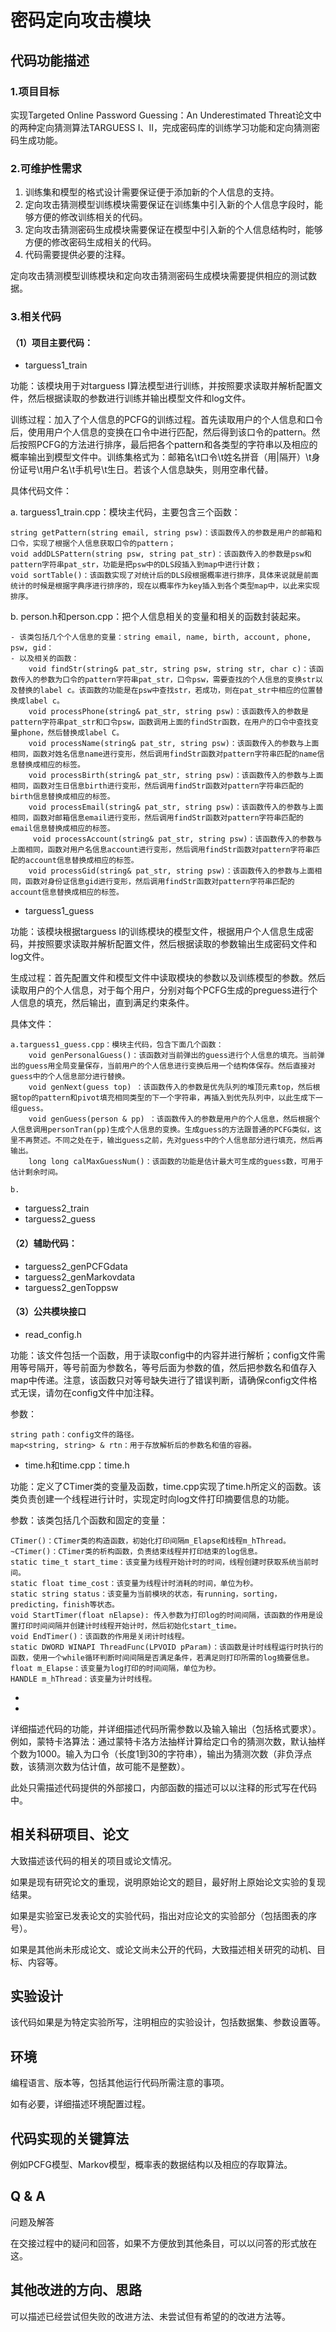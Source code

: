 # 密码定向攻击模块

## 代码功能描述
### 1.项目目标
实现Targeted Online Password Guessing：An Underestimated Threat论文中的两种定向猜测算法TARGUESS I、Ⅱ，完成密码库的训练学习功能和定向猜测密码生成功能。

### 2.可维护性需求
1. 训练集和模型的格式设计需要保证便于添加新的个人信息的支持。
1. 定向攻击猜测模型训练模块需要保证在训练集中引入新的个人信息字段时，能够方便的修改训练相关的代码。
1. 定向攻击猜测密码生成模块需要保证在模型中引入新的个人信息结构时，能够方便的修改密码生成相关的代码。
1. 代码需要提供必要的注释。

定向攻击猜测模型训练模块和定向攻击猜测密码生成模块需要提供相应的测试数据。

### 3.相关代码
#### （1）项目主要代码：
- targuess1_train

功能：该模块用于对targuess I算法模型进行训练，并按照要求读取并解析配置文件，然后根据读取的参数进行训练并输出模型文件和log文件。

训练过程：加入了个人信息的PCFG的训练过程。首先读取用户的个人信息和口令后，使用用户个人信息的变换在口令中进行匹配，然后得到该口令的pattern。然后按照PCFG的方法进行排序，最后把各个pattern和各类型的字符串以及相应的概率输出到模型文件中。训练集格式为：邮箱名\t口令\t姓名拼音（用|隔开）\t身份证号\t用户名\t手机号\t生日。若该个人信息缺失，则用空串代替。

具体代码文件：

a. targuess1_train.cpp：模块主代码，主要包含三个函数：

    string getPattern(string email, string psw)：该函数传入的参数是用户的邮箱和口令，实现了根据个人信息获取口令的pattern；
    void addDLSPattern(string psw, string pat_str)：该函数传入的参数是psw和pattern字符串pat_str，功能是把psw中的DLS段插入到map中进行计数；
    void sortTable()：该函数实现了对统计后的DLS段根据概率进行排序，具体来说就是前面统计的时候是根据字典序进行排序的，现在以概率作为key插入到各个类型map中，以此来实现排序。

b. person.h和person.cpp：把个人信息相关的变量和相关的函数封装起来。

    - 该类包括几个个人信息的变量：string email, name, birth, account, phone, psw, gid：
    - 以及相关的函数：
        void findStr(string& pat_str, string psw, string str, char c)：该函数传入的参数为口令的pattern字符串pat_str，口令psw，需要查找的个人信息的变换str以及替换的label c。该函数的功能是在psw中查找str，若成功，则在pat_str中相应的位置替换成label c。
        void processPhone(string& pat_str, string psw)：该函数传入的参数是pattern字符串pat_str和口令psw，函数调用上面的findStr函数，在用户的口令中查找变量phone，然后替换成label C。
        void processName(string& pat_str, string psw)：该函数传入的参数与上面相同，函数对姓名信息name进行变形，然后调用findStr函数对pattern字符串匹配的name信息替换成相应的标签。
        void processBirth(string& pat_str, string psw)：该函数传入的参数与上面相同，函数对生日信息birth进行变形，然后调用findStr函数对pattern字符串匹配的birth信息替换成相应的标签。
        void processEmail(string& pat_str, string psw)：该函数传入的参数与上面相同，函数对邮箱信息email进行变形，然后调用findStr函数对pattern字符串匹配的email信息替换成相应的标签。
         void processAccount(string& pat_str, string psw)：该函数传入的参数与上面相同，函数对用户名信息account进行变形，然后调用findStr函数对pattern字符串匹配的account信息替换成相应的标签。
        void processGid(string& pat_str, string psw)：该函数传入的参数与上面相同，函数对身份证信息gid进行变形，然后调用findStr函数对pattern字符串匹配的account信息替换成相应的标签。

- targuess1_guess

功能：该模块根据targuess I的训练模块的模型文件，根据用户个人信息生成密码，并按照要求读取并解析配置文件，然后根据读取的参数输出生成密码文件和log文件。

生成过程：首先配置文件和模型文件中读取模块的参数以及训练模型的参数。然后读取用户的个人信息，对于每个用户，分别对每个PCFG生成的preguess进行个人信息的填充，然后输出，直到满足约束条件。

具体文件：

    a.targuess1_guess.cpp：模块主代码，包含下面几个函数：
        void genPersonalGuess()：该函数对当前弹出的guess进行个人信息的填充。当前弹出的guess用全局变量保存，当前用户的个人信息进行变换后用一个结构体保存。然后直接对guess中的个人信息部分进行替换。
        void genNext(guess top) ：该函数传入的参数是优先队列的堆顶元素top，然后根据top的pattern和pivot填充相同类型的下一个字符串，再插入到优先队列中，以此生成下一组guess。
        void genGuess(person & pp) ：该函数传入的参数是用户的个人信息，然后根据个人信息调用personTran(pp)生成个人信息的变换。生成guess的方法跟普通的PCFG类似，这里不再赘述。不同之处在于，输出guess之前，先对guess中的个人信息部分进行填充，然后再输出。
        long long calMaxGuessNum()：该函数的功能是估计最大可生成的guess数，可用于估计剩余时间。
        
    b.

- targuess2_train
- targuess2_guess
#### （2）辅助代码：
- targuess2_genPCFGdata
- targuess2_genMarkovdata
- targuess2_genToppsw
#### （3）公共模块接口
- read_config.h

功能：该文件包括一个函数，用于读取config中的内容并进行解析；config文件需用等号隔开，等号前面为参数名，等号后面为参数的值，然后把参数名和值存入map中传递。注意，该函数只对等号缺失进行了错误判断，请确保config文件格式无误，请勿在config文件中加注释。

参数：

    string path：config文件的路径。
    map<string, string> & rtn：用于存放解析后的参数名和值的容器。
- time.h和time.cpp：time.h

功能：定义了CTimer类的变量及函数，time.cpp实现了time.h所定义的函数。该类负责创建一个线程进行计时，实现定时向log文件打印摘要信息的功能。

参数：该类包括几个函数和固定的变量：

    CTimer()：CTimer类的构造函数，初始化打印间隔m_Elapse和线程m_hThread。
    ~CTimer()：CTimer类的析构函数，负责结束线程并打印结束的log信息。
    static time_t start_time：该变量为线程开始计时的时间，线程创建时获取系统当前时间。
    static float time_cost：该变量为线程计时消耗的时间，单位为秒。
    static string status：该变量为当前模块的状态，有running，sorting，predicting，finish等状态。
    void StartTimer(float nElapse): 传入参数为打印log的时间间隔，该函数的作用是设置打印时间间隔并创建计时线程开始计时，然后初始化start_time。
    void EndTimer()：该函数的作用是关闭计时线程。
    static DWORD WINAPI ThreadFunc(LPVOID pParam)：该函数是计时线程运行时执行的函数，使用一个while循环判断时间间隔是否满足条件，若满足则打印所需的log摘要信息。
    float m_Elapse：该变量为log打印的时间间隔，单位为秒。
    HANDLE m_hThread：该变量为计时线程。

- 
- 

详细描述代码的功能，并详细描述代码所需参数以及输入输出（包括格式要求）。
例如，蒙特卡洛算法：通过蒙特卡洛方法抽样计算给定口令的猜测次数，默认抽样个数为1000。输入为口令（长度1到30的字符串），输出为猜测次数（非负浮点数，该猜测次数为估计值，故可能不是整数）。

此处只需描述代码提供的外部接口，内部函数的描述可以以注释的形式写在代码中。

## 相关科研项目、论文
大致描述该代码的相关的项目或论文情况。

如果是现有研究论文的重现，说明原始论文的题目，最好附上原始论文实验的复现结果。

如果是实验室已发表论文的实验代码，指出对应论文的实验部分（包括图表的序号）。

如果是其他尚未形成论文、或论文尚未公开的代码，大致描述相关研究的动机、目标、内容等。

## 实验设计
该代码如果是为特定实验所写，注明相应的实验设计，包括数据集、参数设置等。

## 环境
编程语言、版本等，包括其他运行代码所需注意的事项。

如有必要，详细描述环境配置过程。

## 代码实现的关键算法
例如PCFG模型、Markov模型，概率表的数据结构以及相应的存取算法。

## Q & A
问题及解答

在交接过程中的疑问和回答，如果不方便放到其他条目，可以以问答的形式放在这。

## 其他改进的方向、思路
可以描述已经尝试但失败的改进方法、未尝试但有希望的的改进方法等。
